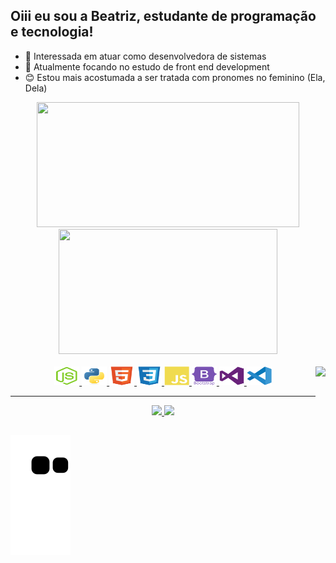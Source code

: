 <!-- APRESENTAÇÃO -->

## Oiii eu sou a Beatriz, estudante de programação e tecnologia!
 
- 👀 Interessada em atuar como desenvolvedora de sistemas
- 🌱 Atualmente focando no estudo de front end development
- 😊 Estou mais acostumada a ser tratada com pronomes no feminino (Ela, Dela)


 <!-- TABELA DE CONTRIBUIÇÕES --><!-- PAINEL DE TRABALHOS -->
 
 <div align="center">  
   
   <a href="https://git.io/streak-stats">
 <img  height="200em" width="420em" src="http://github-readme-streak-stats.herokuapp.com?user=BeAndy-cyber&theme=github-dark&hide_border=true&date_format=M%20j%5B%2C%20Y%5D"/>
   
  <img  height="200em" width="350em" src="https://github-readme-stats.vercel.app/api/top-langs/?username=BeAndy-cyber&layout=compact&langs_count=7&theme=dark&hide_border=true"/>
   </div>
 
 <br>
 
 <!-- ESPECIALIZÇÕES --><!-- GIF --> 
 
<div align="center">
<img alt="Node.js" height="30" width="40" src="https://raw.githubusercontent.com/devicons/devicon/master/icons/nodejs/nodejs-plain.svg"> 
 
<img alt="Python" height="30" width="40" src="https://raw.githubusercontent.com/devicons/devicon/master/icons/python/python-original.svg"> 

 <img alt="HTML" height="30" width="40" src="https://raw.githubusercontent.com/devicons/devicon/master/icons/html5/html5-original.svg">

 <img alt="CSS" height="30" width="40" src="https://raw.githubusercontent.com/devicons/devicon/master/icons/css3/css3-original.svg">  

 <img alt="Js" height="30" width="40" src="https://raw.githubusercontent.com/devicons/devicon/master/icons/javascript/javascript-plain.svg">  

 <img alt="bootstrp" height="30" width="40" src="https://raw.githubusercontent.com/devicons/devicon/9f4f5cdb393299a81125eb5127929ea7bfe42889/icons/bootstrap/bootstrap-plain-wordmark.svg">
  
 <img alt="Visual Studio" height="30" width="40" src="https://raw.githubusercontent.com/devicons/devicon/9f4f5cdb393299a81125eb5127929ea7bfe42889/icons/visualstudio/visualstudio-plain.svg">
 
 <img alt="VS code" height="30" width="40" src="https://raw.githubusercontent.com/devicons/devicon/9f4f5cdb393299a81125eb5127929ea7bfe42889/icons/vscode/vscode-original.svg">
 
 <img align="right" height="135em" src="https://github.githubassets.com/images/mona-loading-dark.gif">
 </div> 
   
   <hr>
 
   
  <!-- CONTATOS -->

 <div align="center"> 
      <a href="https://www.linkedin.com/in/beandy/" target="_blank"><img src="https://img.shields.io/badge/-LinkedIn-%230077B5?style=for-the-badge&logo=linkedin&logoColor=white" target="_blank"> </a>
 <a href="mailto: beandy.023@gmail.com" target="_blank"> <img src="https://img.shields.io/badge/Gmail-D14836?style=for-the-badge&logo=gmail&logoColor=white" target="_blank"></a>  

  </div>
 

 
  ##
 
 <!-- COBRINHA -->
 
<div> 
 
 ![Snake animation](https://github.com/BeAndy-cyber/BeAndy-cyber/blob/output/github-contribution-grid-snake.svg)
</div>



 
 
 
 
